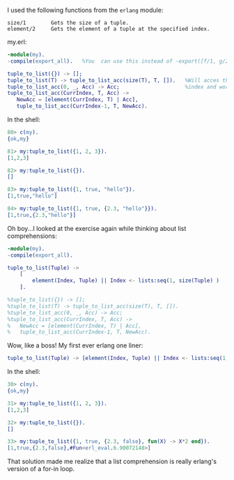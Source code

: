I used the following functions from the `erlang` module:

```
size/1        Gets the size of a tuple.
element/2     Gets the element of a tuple at the specified index.
```
my.erl:
```erlang
-module(my).
-compile(export_all).   %You  can use this instead of -export([f/1, g/2, ...]).

tuple_to_list({}) -> [];
tuple_to_list(T) -> tuple_to_list_acc(size(T), T, []).   %Will acces the elements of the tuple starting at the largest 
tuple_to_list_acc(0, _, Acc) -> Acc;                     %index and work down to the smallest index.
tuple_to_list_acc(CurrIndex, T, Acc) ->
   NewAcc = [element(CurrIndex, T) | Acc],
   tuple_to_list_acc(CurrIndex-1, T, NewAcc).
```

In the shell:

```erlang
80> c(my).
{ok,my}

81> my:tuple_to_list({1, 2, 3}).
[1,2,3]

82> my:tuple_to_list({}).       
[]

83> my:tuple_to_list({1, true, "hello"}).
[1,true,"hello"]

84> my:tuple_to_list({1, true, {2.3, "hello"}}).
[1,true,{2.3,"hello"}]
```

Oh boy...I looked at the exercise again while thinking about list comprehensions:

```erlang
-module(my).
-compile(export_all).

tuple_to_list(Tuple) -> 
    [
        element(Index, Tuple) || Index <- lists:seq(1, size(Tuple) )
    ].

%tuple_to_list({}) -> [];
%tuple_to_list(T) -> tuple_to_list_acc(size(T), T, []).
%tuple_to_list_acc(0, _, Acc) -> Acc;
%tuple_to_list_acc(CurrIndex, T, Acc) ->
%   NewAcc = [element(CurrIndex, T) | Acc],
%   tuple_to_list_acc(CurrIndex-1, T, NewAcc).
```

Wow, like a boss!  My first ever erlang one liner:
```erlang
tuple_to_list(Tuple) -> [element(Index, Tuple) || Index <- lists:seq(1, size(Tuple) )].
```
In the shell:

```erlang
30> c(my).
{ok,my}

31> my:tuple_to_list({1, 2, 3}).
[1,2,3]

32> my:tuple_to_list({}).       
[]

33> my:tuple_to_list({1, true, {2.3, false}, fun(X) -> X*2 end}).
[1,true,{2.3,false},#Fun<erl_eval.6.90072148>]

```

That solution made me realize that a list comprehension is really erlang's version of a for-in loop.

